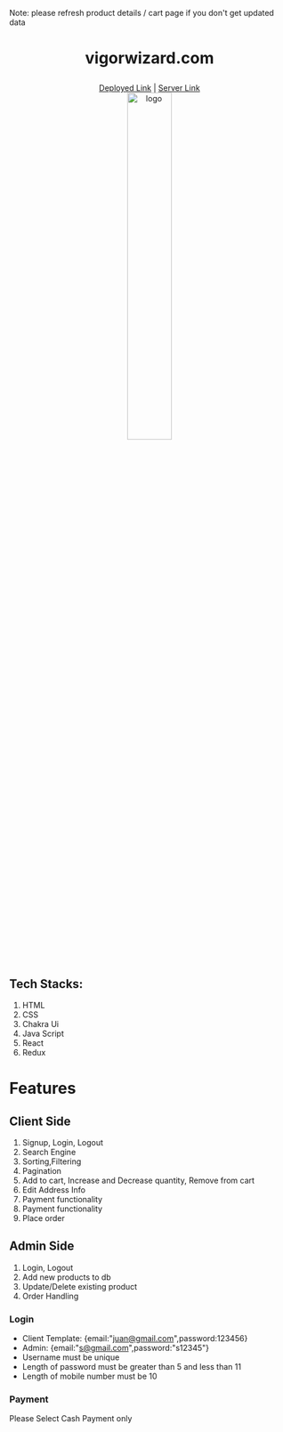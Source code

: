 Note: please refresh product details / cart page if you don't get updated data

# <p align="center" >vigorwizard.com</p>  
  <div align="center" ><a href="https://healthkart-ten.vercel.app/">Deployed Link</a> | <a href="https://healthkart-backend.onrender.com/">Server Link</a> </div>
  
  <div align="center"> <img width="40%" src="https://healthkart-ten.vercel.app/static/media/webLogo.93e99be5e0849bd646d7.png" alt="logo"></div>






## Tech Stacks:
   1. HTML
   2. CSS
   3. Chakra Ui
   4. Java Script
   5. React 
   6. Redux
   
   
# Features

## Client Side
   1. Signup, Login, Logout
   2. Search Engine
   2. Sorting,Filtering
   3. Pagination
   4. Add to cart, Increase and Decrease quantity, Remove from cart
   5. Edit Address Info
   6. Payment functionality
   7. Payment  functionality
   8. Place order
   
## Admin Side
   1. Login, Logout
   2. Add new products to db
   3. Update/Delete existing product
   4. Order Handling
   
   
   
   
   ### Login
   * Client Template: {email:"juan@gmail.com",password:123456}
   * Admin:           {email:"s@gmail.com",password:"s12345"}
   * Username must be unique
   * Length of password must be greater than 5 and less than 11
   * Length of mobile number must be 10

   
  

   
   ### Payment
   Please Select Cash Payment only
   
   
   
